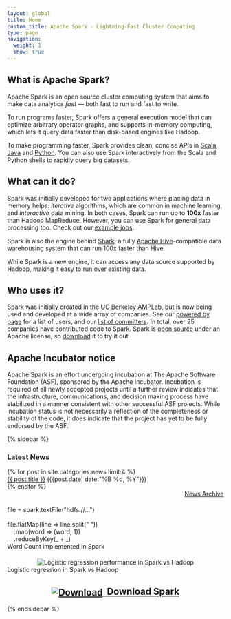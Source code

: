 ```yaml
---
layout: global
title: Home
custom_title: Apache Spark - Lightning-Fast Cluster Computing
type: page
navigation:
  weight: 1
  show: true
---
```

## What is Apache Spark?

Apache Spark is an open source cluster computing system that aims to make data analytics <em>fast</em> — both fast to run and fast to write.

To run programs faster, Spark offers a general execution model that can optimize arbitrary operator graphs, and supports in-memory computing, which lets it query data faster than disk-based engines like Hadoop.

To make programming faster, Spark provides clean, concise APIs in
<a href="http://www.scala-lang.org" onclick="javascript:_gaq.push(['_trackEvent','outbound-article','http://www.scala-lang.org']);">Scala</a>,
<a href="{{site.url}}docs/latest/quick-start.html#a-standalone-app-in-java">Java</a> and
<a href="{{site.url}}docs/latest/quick-start.html#a-standalone-app-in-python" >Python</a>.
You can also use Spark interactively from the Scala and Python shells to rapidly query big datasets.

## What can it do?

Spark was initially developed for two  applications where placing data in memory helps: <em>iterative</em> algorithms, which are common in machine learning, and <em>interactive</em> data mining. In both cases, Spark can run up to <b>100x</b> faster than Hadoop MapReduce. However, you can use Spark for general data processing too. Check out our <a href="{{site.url}}examples.html" >example jobs</a>.

Spark is also the engine behind <a href="http://shark.cs.berkeley.edu" onclick="javascript:_gaq.push(['_trackEvent','outbound-article','http://shark.cs.berkeley.edu']);">Shark</a>, a fully <a href="http://hive.apache.org" onclick="javascript:_gaq.push(['_trackEvent','outbound-article','http://hive.apache.org']);">Apache Hive</a>-compatible data warehousing system that can run 100x faster than Hive.

While Spark is a new engine, it can access any data source supported by Hadoop, making it easy to run over existing data.

## Who uses it?
Spark was initially created in the <a href="https://amplab.cs.berkeley.edu" onclick="javascript:_gaq.push(['_trackEvent','outbound-article','http://amplab.cs.berkeley.edu']);">UC Berkeley AMPLab</a>, but is now being used and developed at a wide array of companies.
See our <a href="https://cwiki.apache.org/confluence/display/SPARK/Powered+By+Spark">powered by page</a> for a list of users,
and our <a href="https://cwiki.apache.org/confluence/display/SPARK/Committers">list of committers</a>.
In total, over 25 companies have contributed code to Spark.
Spark is <a href="https://github.com/apache/incubator-spark" onclick="javascript:_gaq.push(['_trackEvent','outbound-article','http://github.com']);">open source</a> under an Apache license, so <a href="{{site.url}}downloads.html" >download</a> it to try it out.

## Apache Incubator notice
Apache Spark is an effort undergoing incubation at The Apache Software Foundation (ASF), sponsored by the Apache Incubator. Incubation is required of all newly accepted projects until a further review indicates that the infrastructure, communications, and decision making process have stabilized in a manner consistent with other successful ASF projects. While incubation status is not necessarily a reflection of the completeness or stability of the code, it does indicate that the project has yet to be fully endorsed by the ASF.

{% sidebar %}
  <h3 class="widget-title">Latest News</h3>
  <div class="latestnewswidget">
    {% for post in site.categories.news limit:4 %}
      <div><a href="{{ post.url }}">{{ post.title }}</a> <span class="post-info">({{post.date| date:"%B %d, %Y"}})</span></div>
    {% endfor %}
  </div>

  <div style="text-align:right"><a href="{{site.url}}news/index.html">News Archive</a></div>

  <!-- Not porting the following to Pygments since it becomes a lot less colorful -->

  <div class="code" style="margin-top: 20px;">
    file = spark.textFile(<span class="string">"hdfs://..."</span>)<br>
    &nbsp;<br>
    file.<span class="sparkop">flatMap</span>(<span class="closure">line =&gt; line.split(" ")</span>)<br>
    &nbsp;&nbsp;&nbsp;&nbsp;.<span class="sparkop">map</span>(<span class="closure">word =&gt; (word, 1)</span>)<br>
    &nbsp;&nbsp;&nbsp;&nbsp;.<span class="sparkop">reduceByKey</span>(<span class="closure">_ + _</span>)
  </div>
  <div class="caption">Word Count implemented in Spark</div>

  <div align="center" style="margin-top: 20px;">
    <img src="{{site.url}}images/spark-lr.png" alt="Logistic regression performance in Spark vs Hadoop">
  </div>
  <div class="caption">Logistic regression in Spark vs Hadoop</div>
  <h2 style="text-align:center"><a href="{{site.url}}downloads"><img src="{{site.url}}images/download.png" alt="Download" style="vertical-align: middle">&nbsp;&nbsp;Download Spark</a></h2>
{% endsidebar %}

